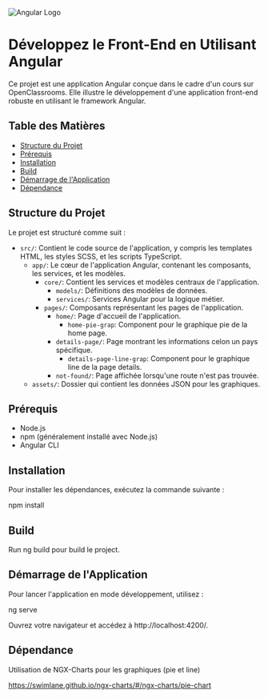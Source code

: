 ![Angular Logo](https://angular.io/assets/images/logos/angular/angular.png)

# Développez le Front-End en Utilisant Angular

Ce projet est une application Angular conçue dans le cadre d'un cours sur OpenClassrooms. Elle illustre le développement d'une application front-end robuste en utilisant le framework Angular.

## Table des Matières

- [Structure du Projet](#structure-du-projet)
- [Prérequis](#prérequis)
- [Installation](#installation)
- [Build](#build)
- [Démarrage de l'Application](#démarrage-de-lapplication)
- [Dépendance](#dependance)

## Structure du Projet

Le projet est structuré comme suit :

- `src/`: Contient le code source de l'application, y compris les templates HTML, les styles SCSS, et les scripts TypeScript.
  - `app/`: Le cœur de l'application Angular, contenant les composants, les services, et les modèles.
    - `core/`: Contient les services et modèles centraux de l'application.
      - `models/`: Définitions des modèles de données.
      - `services/`: Services Angular pour la logique métier.
    - `pages/`: Composants représentant les pages de l'application.
      - `home/`: Page d'accueil de l'application.
        - `home-pie-grap`: Component pour le graphique pie de la home page.   
      - `details-page/`: Page montrant les informations celon un pays spécifique.
        - `details-page-line-grap`: Component pour le graphique line de la page details.
      - `not-found/`: Page affichée lorsqu'une route n'est pas trouvée.
  - `assets/`: Dossier qui contient les données JSON pour les graphiques.

## Prérequis

- Node.js
- npm (généralement installé avec Node.js)
- Angular CLI

## Installation

Pour installer les dépendances, exécutez la commande suivante :

npm install

## Build

Run ng build pour build le project.

## Démarrage de l'Application 
Pour lancer l'application en mode développement, utilisez :

ng serve

Ouvrez votre navigateur et accédez à http://localhost:4200/.

## Dépendance

Utilisation de NGX-Charts pour les graphiques (pie et line)

https://swimlane.github.io/ngx-charts/#/ngx-charts/pie-chart
